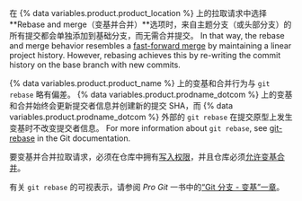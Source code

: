在 {% data variables.product.product_location %} 上的拉取请求中选择 **Rebase and merge（变基并合并）**选项时，来自主题分支（或头部分支）的所有提交都会单独添加到基础分支，而无需合并提交。 In that way, the rebase and merge behavior resembles a [fast-forward merge](https://git-scm.com/docs/git-merge#_fast_forward_merge) by maintaining a linear project history. However, rebasing achieves this by re-writing the commit history on the base branch with new commits.

{% data variables.product.product_name %} 上的变基和合并行为与 `git rebase` 略有偏差。 {% data variables.product.prodname_dotcom %} 上的变基和合并始终会更新提交者信息并创建新的提交 SHA，而 {% data variables.product.prodname_dotcom %} 外部的 `git rebase` 在提交原型上发生变基时不改变提交者信息。 For more information about `git rebase`, see [git-rebase](https://git-scm.com/docs/git-rebase) in the Git documentation.

要变基并合并拉取请求，必须在仓库中拥有[写入权限](/articles/repository-permission-levels-for-an-organization/)，并且仓库必须[允许变基合并](/articles/configuring-commit-rebasing-for-pull-requests/)。

有关 `git rebase` 的可视表示，请参阅 _Pro Git_ 一书中的[“Git 分支 - 变基”一章](https://git-scm.com/book/en/Git-Branching-Rebasing)。

